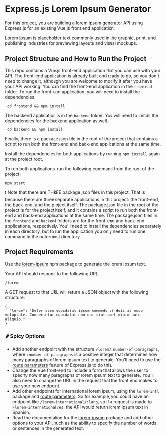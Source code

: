 # Express.js Lorem Ipsum Generator

For this project, you are building a lorem ipsum generator API using Express.js for an existing Vue.js front end application.

Lorem ipsum is placeholder text commonly used in the graphic, print, and publishing industries for previewing layouts and visual mockups.

## Project Structure and How to Run the Project

This repo contains a Vue.js front-end application that you can use with your API. The front-end application is already built and ready to go, so you don't _need_ to change it, although you are welcome to modify it after you have your API working. You can find the front-end application in the `frontend` folder. To run the front-end application, you will need to install the dependencies.

``` cd frontend && npm install```

The backend application is in the `backend` folder. You will need to install the dependencies for the backend application as well.

``` cd backend && npm install```

Finally, there is a package.json file in the root of the project that contains a script to run both the front-end and back-end applications at the same time. 

Install the dependencies for both applications by running `npm install` again at the project root.

To run both applications, run the following command from the root of the project:

``` npm start ```

❗ Note that there are THREE package.json files in this project. That is because there are three separate applications in this project: the front-end, the back-end, and the project itself. The package.json file in the root of the project is for the project itself, and it contains a script to run both the front-end and back-end applications at the same time. The package.json files in the `frontend` and `backend` folders are for the front-end and back-end applications, respectively. You'll need to install the dependencies separately in each directory, but to run the application you only need to run one command in the outermost directory.

## Project Requirements

Use the [lorem-ipsum](https://www.npmjs.com/package/lorem-ipsum) npm package to generate the lorem ipsum text.

Your API should respond to the following URL:

`/lorem`

A GET request to that URL will return a JSON object with the following structure:

```
{
  "lorem": "Dolor esse cupidatat ipsum commodo ut duis id esse voluptate. Consectetur cupidatat non qui sint amet minim aute aliquip."
}
```

### 🌶️ Spicy Options

- Add another endpoint with the structure `/lorem/:number-of-paragraphs`, where `:number-of-paragraphs` is a positive integer that determines how many paragraphs of lorem ipsum text to generate. You'll need to use the [route parameters](https://expressjs.com/en/guide/routing.html#route-parameters) feature of Express.js to do this.
- Change the Vue front-end to include a form that allows the user to specify how many paragraphs of lorem ipsum text to generate. You'll also need to change the URL in the request that the front end makes to use your new endpoint.
- Add other endpoints for international lorem ipsum, using the `lorem-intl` package and [route parameters](https://expressjs.com/en/guide/routing.html#route-parameters). So for example, you could have an endpoint like `/lorem-international/:lang`, so if a request is made to `/lorem-international/es`, the API would return lorem ipsum text in Spanish.
- Read the documentation for the [lorem-ipsum](https://www.npmjs.com/package/lorem-ipsum) package and add other options to your API, such as the ability to specify the number of words or sentences in the generated text.
